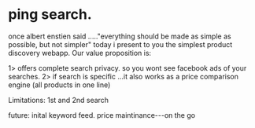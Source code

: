 # ping search.

once albert enstien said ....."everything should be made as simple as possible,  but not simpler" 
today i present to you the simplest product discovery webapp. 
Our value proposition is:


1> offers complete search privacy. so you wont see facebook ads of your searches. 
2> if search is specific ...it also works as a price comparison engine (all products in one line)


Limitations:
1st and 2nd search

future:
inital keyword feed.
price maintinance---on the go


